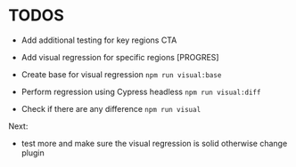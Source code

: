 # TODOS

- Add additional testing for key regions CTA

- Add visual regression for specific regions [PROGRES]

- Create base for visual regression `npm run visual:base`
- Perform regression using Cypress headless `npm run visual:diff`
- Check if there are any difference `npm run visual`

Next:

- test more and make sure the visual regression is solid otherwise change plugin
